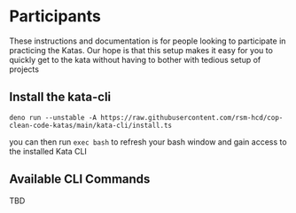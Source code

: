 # Participants

These instructions and documentation is for people looking to participate in
practicing the Katas. Our hope is that this setup makes it easy for you to
quickly get to the kata without having to bother with tedious setup of projects

## Install the kata-cli

```
deno run --unstable -A https://raw.githubusercontent.com/rsm-hcd/cop-clean-code-katas/main/kata-cli/install.ts
```

you can then run `exec bash` to refresh your bash window and gain access to the
installed Kata CLI

## Available CLI Commands

TBD
